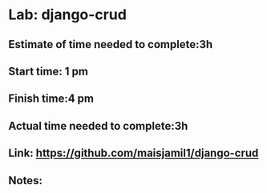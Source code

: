 # Lab: django-crud
## Estimate of time needed to complete:3h
## Start time: 1 pm
## Finish time:4 pm
## Actual time needed to complete:3h
## Link: https://github.com/maisjamil1/django-crud
## Notes:
